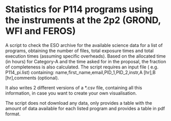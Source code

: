 # Statistics for P114 programs using the instruments at the 2p2 (GROND, WFI and FEROS)

A script to check the ESO archive for the available science data for a list of programs, obtaining the number of files, total exposure times and total execution times (assuming specific overheads).
Based on the allocated time (in hours) for Category-A and the time asked for in the proposal, the fraction of completeness is also calculated.
The script requires an input  file ( e.g. P114_pi.list) containing:
name,first_name,email,PID_1,PID_2,instr,A [hr],B [hr],comments (optional).

It also writes 2 different versions of a *.csv file, containing all this information, in case you want to create your own visualisation.

The script does not download any data, only provides a table with the amount of data available for each listed program and provides a table in pdf format.
